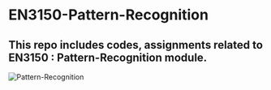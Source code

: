 # EN3150-Pattern-Recognition
This repo includes codes, assignments related to EN3150 : Pattern-Recognition module.
---
![Pattern-Recognition](https://github.com/LasithaAmarasinghe/EN3150-Pattern-Recognition/assets/106037441/f3f14a22-c042-4fc5-a476-70e8cb4a10b2)
